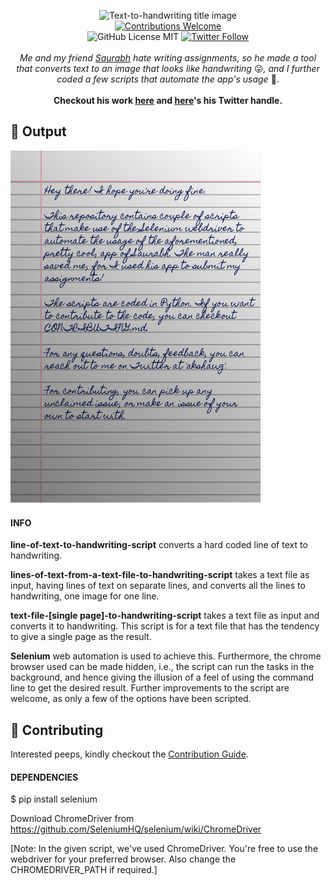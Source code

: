 <p align="center">
<img alt="Text-to-handwriting title image" src="http://www.mediafire.com/convkey/e13b/vmy6ipjsaajkpqqzg.jpg?size_id=5" />
<br/>
<a href="CONTRIBUTING.md"><img alt="Contributions Welcome" src="https://img.shields.io/badge/contributions-welcome-brightgreen?style=for-the-badge&labelColor=black&logo=github"></a>
<br/>
<img alt="GitHub License MIT" src="https://img.shields.io/github/license/Ak-Shaw/text-to-handwriting-script?style=for-the-badge&labelColor=black&logo=github"> <a href="https://twitter.com/akshawz"><img alt="Twitter Follow" src="https://img.shields.io/twitter/follow/akshawz?style=for-the-badge&color=09f&labelColor=black&logo=twitter&label=@akshawz"></a>
<br/><br/>
<i>Me and my friend <a href="https://github.com/saurabhdaware">Saurabh</a> hate writing assignments, so he made a tool that converts text to an image that looks like handwriting</i> 😛<i>, and I further coded a few scripts that automate the app's usage</i> 🤪.
<br/><br/>
<b>Checkout his work <a href="https://github.com/saurabhdaware/text-to-handwriting">here</a> and <a href="https://twitter.com/saurabhcodes">here</a>'s his Twitter handle.</b>



</p>

## 💫 Output

<img width="400" alt="Sample image of output" src="sample.jpeg" />

#### INFO

<b>line-of-text-to-handwriting-script</b> converts a hard coded line of text to handwriting.

<b>lines-of-text-from-a-text-file-to-handwriting-script</b> takes a text file as input, having lines of text on separate lines, and converts all the lines to handwriting, one image for one line.

<b>text-file-[single page]-to-handwriting-script</b> takes a text file as input and converts it to handwriting. This script is for a text file that has the tendency to give a single page as the result.

<b>Selenium</b> web automation is used to achieve this. Furthermore, the chrome browser used can be made hidden, i.e., the script can run the tasks in the background, and hence giving the illusion of a feel of using the command line to get the desired result. Further improvements to the script are welcome, as only a few of the options have been scripted.

## 🤝 Contributing

Interested peeps, kindly checkout the [Contribution Guide](CONTRIBUTING.md).

#### DEPENDENCIES

$ pip install selenium

Download ChromeDriver from https://github.com/SeleniumHQ/selenium/wiki/ChromeDriver

[Note: In the given script, we've used ChromeDriver. You're free to use the webdriver for your preferred browser. Also change the CHROMEDRIVER_PATH if required.]



